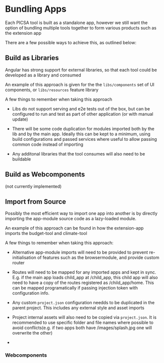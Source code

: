 # Bundling Apps

Each PICSA tool is built as a standalone app, however we still want the option of bundling multiple tools together to form various products such as the extension app

There are a few possible ways to achieve this, as outlined below:

## Build as Libraries

Angular has strong support for external libraries, so that each tool could be developed as a library and consumed

An example of this approach is given for the the `libs/components` set of UI components, or `libs/resources` feature library

A few things to remember when taking this approach

- Libs do not support serving and e2e tests out of the box, but can be configured to run and test as part of other application (or with manual update)

- There will be some code duplication for modules imported both by the lib and by the main app. Ideally this can be kept to a minimum, using build configurations and passed services where useful to allow passing common code instead of importing

- Any additonal libraries that the tool consumes will also need to be buildable

## Build as Webcomponents

(not currently implemented)

## Import from Source

Possibly the most efficient way to import one app into another is by directly importing the app-module source code as a lazy-loaded module.

An example of this approach can be found in how the extension-app imports the budget-tool and climate-tool

A few things to remember when taking this approach:

- Alternative app-module imports will need to be provided to prevent re-initialisation of features such as the browsermodule, and provide custom router

- Routes will need to be mapped for any imported apps and kept in sync. E.g. if the main app loads child_app at /child_app, this child app will also need to have a copy of the routes registered as /child_app/home. This can be mapped programatically if passing injection token with configuration info.

- Any custom `project.json` configuration needds to be duplicated in the parent project. This includes any external style and asset imports

- Project internal assets will also need to be copied via `project.json`. It is recommended to use specific folder and file names where possible to avoid conflicts(e.g. if two apps both have /images/splash.jpg one will overwrite the other)

-

### Webcomponents

